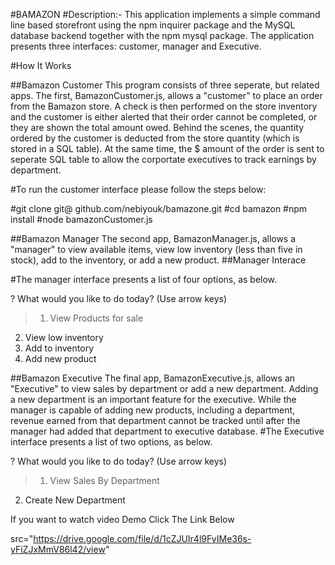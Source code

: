 #BAMAZON
#Description:- This application implements a simple command line based storefront using the npm inquirer package and the MySQL database backend together with the npm mysql package. The application presents three interfaces: customer, manager and Executive.

#How It Works

##Bamazon Customer This program consists of three seperate, but related apps. The first, BamazonCustomer.js, allows a "customer" to place an order from the Bamazon store. A check is then performed on the store inventory and the customer is either alerted that their order cannot be completed, or they are shown the total amount owed. Behind the scenes, the quantity ordered by the customer is deducted from the store quantity (which is stored in a SQL table). At the same time, the $ amount of the order is sent to seperate SQL table to allow the corportate executives to track earnings by department.

#To run the customer interface please follow the steps below:

#git clone git@ github.com/nebiyouk/bamazone.git
#cd bamazon
#npm install
#node bamazonCustomer.js

##Bamazon Manager The second app, BamazonManager.js, allows a "manager" to view available items, view low inventory (less than five in stock), add to the inventory, or add a new product.
##Manager Interace

#The manager interface presents a list of four options, as below.

? What would you like to do today? (Use arrow keys)
> 1) View Products for sale
  2) View low inventory
  3) Add to inventory
  4) Add new product

##Bamazon Executive The final app, BamazonExecutive.js, allows an "Executive" to view sales by department or add a new department. Adding a new department is an important feature for the executive. While the manager is capable of adding new products, including a department, revenue earned from that department cannot be tracked until after the manager had added that department to executive database.
#The Executive interface presents a list of two options, as below.

? What would you like to do today? (Use arrow keys)
> 1) View Sales By Department
  2) Create New Department

If you want to watch video Demo Click The Link Below

src="https://drive.google.com/file/d/1cZJUIr4l9FyIMe36s-yFiZJxMmV86l42/view"
